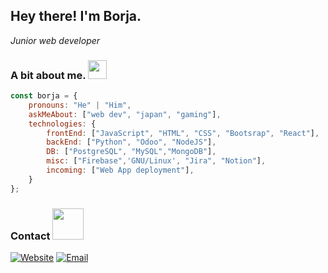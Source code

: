<h2> Hey there! I'm Borja.</h2>
<p><em>Junior web developer</em></p>




### A bit about me. <img src="https://media0.giphy.com/media/v1.Y2lkPTc5MGI3NjExeGhydHNpdzBhdHIwNzI2bGs1aHg4cHdzNDhlN2VsYzY0bGN0d293NCZlcD12MV9pbnRlcm5hbF9naWZfYnlfaWQmY3Q9cw/xUA7bawPmP2gglnzR6/giphy.webp" width="30">
```javascript
const borja = {
    pronouns: "He" | "Him",
    askMeAbout: ["web dev", "japan", "gaming"],
    technologies: {
        frontEnd: ["JavaScript", "HTML", "CSS", "Bootsrap", "React"],
        backEnd: ["Python", "Odoo", "NodeJS"],
        DB: ["PostgreSQL", "MySQL","MongoDB"],
        misc: ["Firebase",'GNU/Linux', "Jira", "Notion"],
        incoming: ["Web App deployment"],
    }
};
```
### Contact <img src="https://media3.giphy.com/media/v1.Y2lkPTc5MGI3NjExemJ2a3huOGptNGJyM2ZnMTdscGM2bXNqMnY4Z2R0YmljdWtnOHhjZCZlcD12MV9pbnRlcm5hbF9naWZfYnlfaWQmY3Q9cw/3o7aCVzTmaVkDWpXYk/giphy.webp" width="50">
<a href="https://www.linkedin.com/in/borja-lopez-287ab631a/" target="_blank"><img alt="Website" src="https://img.shields.io/badge/Linkedin-38a3a5?style=flat&logo=linkedin"></a>
<a href="mailto:borjalopezfernandez92@gmail.com"><img alt="Email" src="https://img.shields.io/badge/Email-38a3a5?style=flat&logo=gmail"></a>

